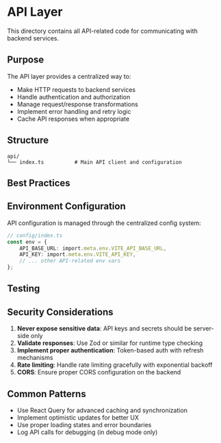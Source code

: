 # API Layer

This directory contains all API-related code for communicating with backend services.

## Purpose

The API layer provides a centralized way to:

- Make HTTP requests to backend services
- Handle authentication and authorization
- Manage request/response transformations
- Implement error handling and retry logic
- Cache API responses when appropriate

## Structure

```
api/
└── index.ts          # Main API client and configuration
```

## Best Practices

<!-- TODO -->

## Environment Configuration

API configuration is managed through the centralized config system:

```typescript
// config/index.ts
const env = {
    API_BASE_URL: import.meta.env.VITE_API_BASE_URL,
    API_KEY: import.meta.env.VITE_API_KEY,
    // ... other API-related env vars
};
```

## Testing

<!-- TODO -->

## Security Considerations

1. **Never expose sensitive data**: API keys and secrets should be server-side only
2. **Validate responses**: Use Zod or similar for runtime type checking
3. **Implement proper authentication**: Token-based auth with refresh mechanisms
4. **Rate limiting**: Handle rate limiting gracefully with exponential backoff
5. **CORS**: Ensure proper CORS configuration on the backend

## Common Patterns

- Use React Query for advanced caching and synchronization
- Implement optimistic updates for better UX
- Use proper loading states and error boundaries
- Log API calls for debugging (in debug mode only)
